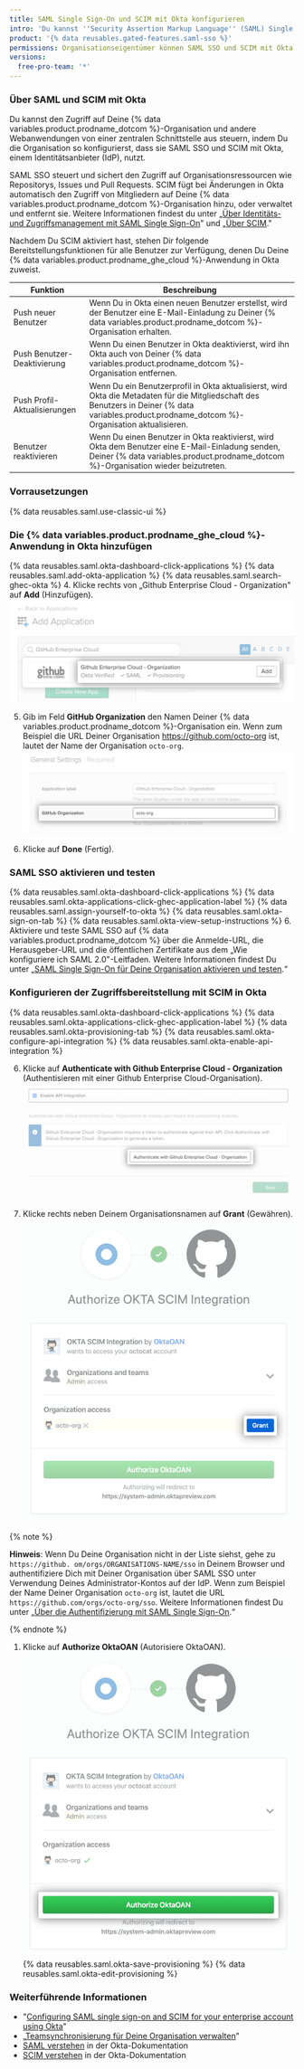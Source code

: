 ```yaml
---
title: SAML Single Sign-On und SCIM mit Okta konfigurieren
intro: 'Du kannst ''Security Assertion Markup Language'' (SAML) Single Sign-On (SSO) und ''System for Cross-Domain Identity Management'' (SCIM, System zur Identitätsverwaltung über Domänen hinweg) mit Okta verwenden, um den Zugriff auf Deine Organisation automatisch auf {% data variables.product.prodname_dotcom %} zu verwalten.'
product: '{% data reusables.gated-features.saml-sso %}'
permissions: Organisationseigentümer können SAML SSO und SCIM mit Okta für eine Organisation konfigurieren.
versions:
  free-pro-team: '*'
---
```


### Über SAML und SCIM mit Okta

Du kannst den Zugriff auf Deine {% data variables.product.prodname_dotcom %}-Organisation und andere Webanwendungen von einer zentralen Schnittstelle aus steuern, indem Du die Organisation so konfigurierst, dass sie SAML SSO und SCIM mit Okta, einem Identitätsanbieter (IdP), nutzt.

SAML SSO steuert und sichert den Zugriff auf Organisationsressourcen wie Repositorys, Issues und Pull Requests. SCIM fügt bei Änderungen in Okta automatisch den Zugriff von Mitgliedern auf Deine {% data variables.product.prodname_dotcom %}-Organisation hinzu, oder verwaltet und entfernt sie. Weitere Informationen findest du unter „[Über Identitäts- und Zugriffsmanagement mit SAML Single Sign-On](/github/setting-up-and-managing-organizations-and-teams/about-identity-and-access-management-with-saml-single-sign-on)" und „[Über SCIM](/github/setting-up-and-managing-organizations-and-teams/about-scim)."

Nachdem Du SCIM aktiviert hast, stehen Dir folgende Bereitstellungsfunktionen für alle Benutzer zur Verfügung, denen Du Deine {% data variables.product.prodname_ghe_cloud %}-Anwendung in Okta zuweist.

| Funktion                     | Beschreibung                                                                                                                                                                                           |
| ---------------------------- | ------------------------------------------------------------------------------------------------------------------------------------------------------------------------------------------------------ |
| Push neuer Benutzer          | Wenn Du in Okta einen neuen Benutzer erstellst, wird der Benutzer eine E-Mail-Einladung zu Deiner {% data variables.product.prodname_dotcom %}-Organisation erhalten.                             |
| Push Benutzer-Deaktivierung  | Wenn Du einen Benutzer in Okta deaktivierst, wird ihn Okta auch von Deiner {% data variables.product.prodname_dotcom %}-Organisation entfernen.                                                   |
| Push Profil-Aktualisierungen | Wenn Du ein Benutzerprofil in Okta aktualisierst, wird Okta die Metadaten für die Mitgliedschaft des Benutzers in Deiner {% data variables.product.prodname_dotcom %}-Organisation aktualisieren. |
| Benutzer reaktivieren        | Wenn Du einen Benutzer in Okta reaktivierst, wird Okta dem Benutzer eine E-Mail-Einladung senden, Deiner {% data variables.product.prodname_dotcom %}-Organisation wieder beizutreten.            |

### Vorrausetzungen

{% data reusables.saml.use-classic-ui %}

### Die {% data variables.product.prodname_ghe_cloud %}-Anwendung in Okta hinzufügen

{% data reusables.saml.okta-dashboard-click-applications %}
{% data reusables.saml.add-okta-application %}
{% data reusables.saml.search-ghec-okta %}
4. Klicke rechts von „Github Enterprise Cloud - Organization" auf **Add** (Hinzufügen). ![Klicke auf "Add" (Hinzufügen) für die {% data variables.product.prodname_ghe_cloud %}-Anwendung](/assets/images/help/saml/okta-add-ghec-application.png)

5. Gib im Feld **GitHub Organization** den Namen Deiner {% data variables.product.prodname_dotcom %}-Organisation ein. Wenn zum Beispiel die URL Deiner Organisation https://github.com/octo-org ist, lautet der Name der Organisation `octo-org`. ![Github Organisationsname eingeben](/assets/images/help/saml/okta-github-organization-name.png)

6. Klicke auf **Done** (Fertig).

### SAML SSO aktivieren und testen

{% data reusables.saml.okta-dashboard-click-applications %}
{% data reusables.saml.okta-applications-click-ghec-application-label %}
{% data reusables.saml.assign-yourself-to-okta %}
{% data reusables.saml.okta-sign-on-tab %}
{% data reusables.saml.okta-view-setup-instructions %}
6. Aktiviere und teste SAML SSO auf {% data variables.product.prodname_dotcom %} über die Anmelde-URL, die Herausgeber-URL und die öffentlichen Zertifikate aus dem „Wie konfiguriere ich SAML 2.0"-Leitfaden. Weitere Informationen findest Du unter „[SAML Single Sign-On für Deine Organisation aktivieren und testen](/github/setting-up-and-managing-organizations-and-teams/enabling-and-testing-saml-single-sign-on-for-your-organization).“

### Konfigurieren der Zugriffsbereitstellung mit SCIM in Okta

{% data reusables.saml.okta-dashboard-click-applications %}
{% data reusables.saml.okta-applications-click-ghec-application-label %}
{% data reusables.saml.okta-provisioning-tab %}
{% data reusables.saml.okta-configure-api-integration %}
{% data reusables.saml.okta-enable-api-integration %}


6. Klicke auf **Authenticate with Github Enterprise Cloud - Organization** (Authentisieren mit einer Github Enterprise Cloud-Organisation). ![Schaltfläche "Authenticate with Github Enterprise Cloud - Organization" (mit der Github Enterprise Cloud-Organisation authentifizieren) der Okta-Anwendung](/assets/images/help/saml/okta-authenticate-with-ghec-organization.png)

7. Klicke rechts neben Deinem Organisationsnamen auf **Grant** (Gewähren). ![Schaltfläche "Grant" (Gewähren) um die Okta-SCIM-Integration für Organisationszugriff zu autorisieren](/assets/images/help/saml/okta-scim-integration-grant-organization-access.png)

  {% note %}

  **Hinweis**: Wenn Du Deine Organisation nicht in der Liste siehst, gehe zu `https://github. om/orgs/ORGANISATIONS-NAME/sso` in Deinem Browser und authentifiziere Dich mit Deiner Organisation über SAML SSO unter Verwendung Deines Administrator-Kontos auf der IdP. Wenn zum Beispiel der Name Deiner Organisation `octo-org` ist, lautet die URL `https://github.com/orgs/octo-org/sso`. Weitere Informationen findest Du unter „[Über die Authentifizierung mit SAML Single Sign-On](/github/authenticating-to-github/about-authentication-with-saml-single-sign-on).“

  {% endnote %}
1. Klicke auf **Authorize OktaOAN** (Autorisiere OktaOAN). ![Schaltfläche "Authorize OktaOAN" (autorisiere OktaOAN) um die Okta-SCIM-Integration für Organisationszugriff zu autorisieren](/assets/images/help/saml/okta-scim-integration-authorize-oktaoan.png)
{% data reusables.saml.okta-save-provisioning %}
{% data reusables.saml.okta-edit-provisioning %}

### Weiterführende Informationen

- "[Configuring SAML single sign-on and SCIM for your enterprise account using Okta](/github/setting-up-and-managing-your-enterprise-account/configuring-saml-single-sign-on-and-scim-for-your-enterprise-account-using-okta)"
- „[Teamsynchronisierung für Deine Organisation verwalten](/github/setting-up-and-managing-organizations-and-teams/managing-team-synchronization-for-your-organization#enabling-team-synchronization-for-okta)"
- [SAML verstehen](https://developer.okta.com/docs/concepts/saml/) in der Okta-Dokumentation
- [SCIM verstehen](https://developer.okta.com/docs/concepts/scim/) in der Okta-Dokumentation
